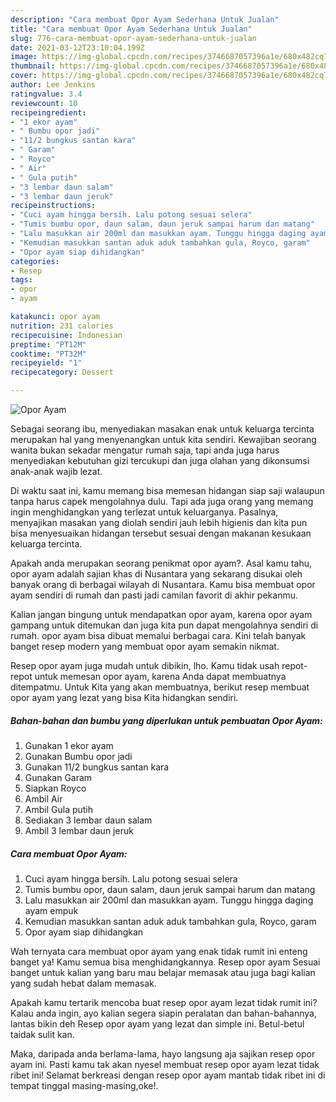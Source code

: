 ```yaml
---
description: "Cara membuat Opor Ayam Sederhana Untuk Jualan"
title: "Cara membuat Opor Ayam Sederhana Untuk Jualan"
slug: 776-cara-membuat-opor-ayam-sederhana-untuk-jualan
date: 2021-03-12T23:10:04.199Z
image: https://img-global.cpcdn.com/recipes/3746687057396a1e/680x482cq70/opor-ayam-foto-resep-utama.jpg
thumbnail: https://img-global.cpcdn.com/recipes/3746687057396a1e/680x482cq70/opor-ayam-foto-resep-utama.jpg
cover: https://img-global.cpcdn.com/recipes/3746687057396a1e/680x482cq70/opor-ayam-foto-resep-utama.jpg
author: Lee Jenkins
ratingvalue: 3.4
reviewcount: 10
recipeingredient:
- "1 ekor ayam"
- " Bumbu opor jadi"
- "11/2 bungkus santan kara"
- " Garam"
- " Royco"
- " Air"
- " Gula putih"
- "3 lembar daun salam"
- "3 lembar daun jeruk"
recipeinstructions:
- "Cuci ayam hingga bersih. Lalu potong sesuai selera"
- "Tumis bumbu opor, daun salam, daun jeruk sampai harum dan matang"
- "Lalu masukkan air 200ml dan masukkan ayam. Tunggu hingga daging ayam empuk"
- "Kemudian masukkan santan aduk aduk tambahkan gula, Royco, garam"
- "Opor ayam siap dihidangkan"
categories:
- Resep
tags:
- opor
- ayam

katakunci: opor ayam 
nutrition: 231 calories
recipecuisine: Indonesian
preptime: "PT12M"
cooktime: "PT32M"
recipeyield: "1"
recipecategory: Dessert

---
```



![Opor Ayam](https://img-global.cpcdn.com/recipes/3746687057396a1e/680x482cq70/opor-ayam-foto-resep-utama.jpg)

Sebagai seorang ibu, menyediakan masakan enak untuk keluarga tercinta merupakan hal yang menyenangkan untuk kita sendiri. Kewajiban seorang  wanita bukan sekadar mengatur rumah saja, tapi anda juga harus menyediakan kebutuhan gizi tercukupi dan juga olahan yang dikonsumsi anak-anak wajib lezat.

Di waktu  saat ini, kamu memang bisa memesan hidangan siap saji walaupun tanpa harus capek mengolahnya dulu. Tapi ada juga orang yang memang ingin menghidangkan yang terlezat untuk keluarganya. Pasalnya, menyajikan masakan yang diolah sendiri jauh lebih higienis dan kita pun bisa menyesuaikan hidangan tersebut sesuai dengan makanan kesukaan keluarga tercinta. 



Apakah anda merupakan seorang penikmat opor ayam?. Asal kamu tahu, opor ayam adalah sajian khas di Nusantara yang sekarang disukai oleh banyak orang di berbagai wilayah di Nusantara. Kamu bisa membuat opor ayam sendiri di rumah dan pasti jadi camilan favorit di akhir pekanmu.

Kalian jangan bingung untuk mendapatkan opor ayam, karena opor ayam gampang untuk ditemukan dan juga kita pun dapat mengolahnya sendiri di rumah. opor ayam bisa dibuat memalui berbagai cara. Kini telah banyak banget resep modern yang membuat opor ayam semakin nikmat.

Resep opor ayam juga mudah untuk dibikin, lho. Kamu tidak usah repot-repot untuk memesan opor ayam, karena Anda dapat membuatnya ditempatmu. Untuk Kita yang akan membuatnya, berikut resep membuat opor ayam yang lezat yang bisa Kita hidangkan sendiri.

<!--inarticleads1-->

##### Bahan-bahan dan bumbu yang diperlukan untuk pembuatan Opor Ayam:

1. Gunakan 1 ekor ayam
1. Gunakan  Bumbu opor jadi
1. Gunakan 11/2 bungkus santan kara
1. Gunakan  Garam
1. Siapkan  Royco
1. Ambil  Air
1. Ambil  Gula putih
1. Sediakan 3 lembar daun salam
1. Ambil 3 lembar daun jeruk




<!--inarticleads2-->

##### Cara membuat Opor Ayam:

1. Cuci ayam hingga bersih. Lalu potong sesuai selera
1. Tumis bumbu opor, daun salam, daun jeruk sampai harum dan matang
1. Lalu masukkan air 200ml dan masukkan ayam. Tunggu hingga daging ayam empuk
1. Kemudian masukkan santan aduk aduk tambahkan gula, Royco, garam
1. Opor ayam siap dihidangkan




Wah ternyata cara membuat opor ayam yang enak tidak rumit ini enteng banget ya! Kamu semua bisa menghidangkannya. Resep opor ayam Sesuai banget untuk kalian yang baru mau belajar memasak atau juga bagi kalian yang sudah hebat dalam memasak.

Apakah kamu tertarik mencoba buat resep opor ayam lezat tidak rumit ini? Kalau anda ingin, ayo kalian segera siapin peralatan dan bahan-bahannya, lantas bikin deh Resep opor ayam yang lezat dan simple ini. Betul-betul taidak sulit kan. 

Maka, daripada anda berlama-lama, hayo langsung aja sajikan resep opor ayam ini. Pasti kamu tak akan nyesel membuat resep opor ayam lezat tidak ribet ini! Selamat berkreasi dengan resep opor ayam mantab tidak ribet ini di tempat tinggal masing-masing,oke!.

